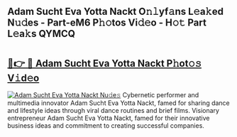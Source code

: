 ## Adam Sucht Eva Yotta Nackt O𝚗𝚕yf𝚊ns L𝚎a𝚔ed N𝚞𝚍es - Part-eM6 P𝚑𝚘tos Vi𝚍𝚎o - H𝚘𝚝 Part L𝚎a𝚔s QYMCQ

# <h2><a href="http://kf9dc41.oniu.top/?m=Adam+Sucht+Eva+Yotta+Nackt">🔗👉 🔴 Adam Sucht Eva Yotta Nackt P𝚑ot𝚘𝚜 V𝚒d𝚎o</a></h2>

[![Adam Sucht Eva Yotta Nackt Nu𝚍e𝚜](https://i.imgur.com/0qMVB7G.gif)](http://kf9dc41.oniu.top/?m=Adam+Sucht+Eva+Yotta+Nackt)
Cybernetic performer and multimedia innovator Adam Sucht Eva Yotta Nackt, famed for sharing dance and lifestyle ideas through viral dance routines and brief films. Visionary entrepreneur Adam Sucht Eva Yotta Nackt, famed for their innovative business ideas and commitment to creating successful companies.  
